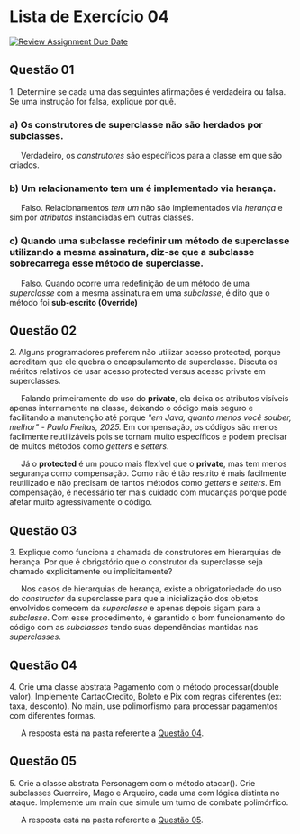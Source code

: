# Lista de Exercício 04

[![Review Assignment Due Date](https://classroom.github.com/assets/deadline-readme-button-22041afd0340ce965d47ae6ef1cefeee28c7c493a6346c4f15d667ab976d596c.svg)](https://classroom.github.com/a/ybM3WQNb)

## Questão 01

1\. Determine se cada uma das seguintes afirmações é verdadeira ou falsa. Se uma instrução for falsa, explique por quê.

### a) Os construtores de superclasse não são herdados por subclasses.

$\quad$ Verdadeiro, os _construtores_ são específicos para a classe em que são criados.

### b) Um relacionamento **tem um** é implementado via herança.

$\quad$ Falso. Relacionamentos _tem um_ não são implementados via _herança_ e sim por _atributos_ instanciadas em outras classes.

### c) Quando uma subclasse redefinir um método de superclasse utilizando a mesma assinatura, diz-se que a subclasse sobrecarrega esse método de superclasse.

$\quad$ Falso. Quando ocorre uma redefinição de um método de uma _superclasse_ com a mesma assinatura em uma _subclasse_, é dito que o método foi **sub-escrito (Override)**

## Questão 02

2\. Alguns programadores preferem não utilizar acesso protected, porque acreditam que ele quebra o encapsulamento da superclasse. Discuta os méritos relativos de usar acesso protected versus acesso private em superclasses.

$\quad$ Falando primeiramente do uso do **private**, ela deixa os atributos visíveis apenas internamente na classe, deixando o código mais seguro e facilitando a manutenção até porque _"em Java, quanto menos você souber, melhor" - Paulo Freitas, 2025._ Em compensação, os códigos são menos facilmente reutilizáveis pois se tornam muito específicos e podem precisar de muitos métodos como _getters_ e _setters_.

$\quad$ Já o **protected** é um pouco mais flexível que o **private**, mas tem menos segurança como compensação. Como não é tão restrito é mais facilmente reutilizado e não precisam de tantos métodos como _getters_ e _setters_. Em compensação, é necessário ter mais cuidado com mudanças porque pode afetar muito agressivamente o código.

## Questão 03

3\. Explique como funciona a chamada de construtores em hierarquias de herança. Por que é obrigatório que o construtor da superclasse seja chamado explicitamente ou implicitamente?

$\quad$ Nos casos de hierarquias de herança, existe a obrigatoriedade do uso do _constructor_ da superclasse para que a inicialização dos objetos envolvidos comecem da _superclasse_ e apenas depois sigam para a _subclasse_. Com esse procedimento, é garantido o bom funcionamento do código com as _subclasses_ tendo suas dependências mantidas nas _superclasses_.

## Questão 04

4\. Crie uma classe abstrata Pagamento com o método processar(double valor). Implemente CartaoCredito, Boleto e Pix com regras diferentes (ex: taxa, desconto). No main, use polimorfismo para processar pagamentos com diferentes formas.

$\quad$ A resposta está na pasta referente a [Questão 04](/questao04/).

## Questão 05

5\. Crie a classe abstrata Personagem com o método atacar(). Crie subclasses Guerreiro, Mago e Arqueiro, cada uma com lógica distinta no ataque. Implemente um main que simule um turno de combate polimórfico.

$\quad$ A resposta está na pasta referente a [Questão 05](/questao05/).
